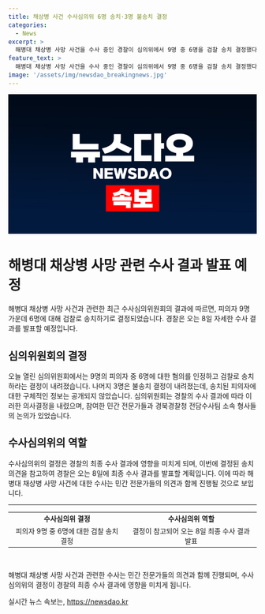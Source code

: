 ```yaml
---
title: 채상병 사건 수사심의위 6명 송치·3명 불송치 결정
categories:
  - News
excerpt: >
  해병대 채상병 사망 사건을 수사 중인 경찰이 심의위에서 9명 중 6명을 검찰 송치 결정했다. 결정된 피의자는 공개되지 않았으며, 8일 최종 수사 결과가 발표될 예정이다. 2시간 30분동안 민간 전문가 11명이 참여한 심의위는 민간 전문가 등 11명이 참여해 논의를 벌였다. 6명의 피의자에 대한 송치 결정은 경찰이 최종 수사 결과 발표에 참고될 예정이다.
feature_text: >
  해병대 채상병 사망 사건을 수사 중인 경찰이 심의위에서 9명 중 6명을 검찰 송치 결정했다. 결정된 피의자는 공개되지 않았으며, 8일 최종 수사 결과가 발표될 예정이다. 2시간 30분동안 민간 전문가 11명이 참여한 심의위는 민간 전문가 등 11명이 참여해 논의를 벌였다. 6명의 피의자에 대한 송치 결정은 경찰이 최종 수사 결과 발표에 참고될 예정이다.
image: '/assets/img/newsdao_breakingnews.jpg'
---
```


<p><img src="/assets/img/newsdao_breakingnews.jpg" alt="ontimetimes 속보" /></p>

<h1>해병대 채상병 사망 관련 수사 결과 발표 예정</h1>

<p data-ke-size="size16">해병대 채상병 사망 사건과 관련한 최근 수사심의위원회의 결과에 따르면, 피의자 9명 가운데 6명에 대해 검찰로 송치하기로 결정되었습니다. 경찰은 오는 8일 자세한 수사 결과를 발표할 예정입니다.</p>

<h2 data-ke-size="size26">심의위원회의 결정</h2>

<p data-ke-size="size16">오늘 열린 심의위원회에서는 9명의 피의자 중 6명에 대한 혐의를 인정하고 검찰로 송치하라는 결정이 내려졌습니다. 나머지 3명은 불송치 결정이 내려졌는데, 송치된 피의자에 대한 구체적인 정보는 공개되지 않았습니다. 심의위원회는 경찰의 수사 결과에 따라 이러한 의사결정을 내렸으며, 참여한 민간 전문가들과 경북경찰청 전담수사팀 소속 형사들의 논의가 있었습니다.</p>

<h2 data-ke-size="size26">수사심의위의 역할</h2>

<p data-ke-size="size16">수사심의위의 결정은 경찰의 최종 수사 결과에 영향을 미치게 되며, 이번에 결정된 송치 의견을 참고하여 경찰은 오는 8일에 최종 수사 결과를 발표할 계획입니다. 이에 따라 해병대 채상병 사망 사건에 대한 수사는 민간 전문가들의 의견과 함께 진행될 것으로 보입니다.</p>

<hr>

<table>
  <tr>
    <td style="text-align: center; height: 17px;"><b>수사심의위 결정</b></td>
    <td style="text-align: center; height: 17px;"><b>수사심의위 역할</b></td>
  </tr>
  <tr>
    <td style="text-align: center; height: 17px;">피의자 9명 중 6명에 대한 검찰 송치 결정</td>
    <td style="text-align: center; height: 17px;">결정이 참고되어 오는 8일 최종 수사 결과 발표</td>
  </tr>
</table>

<p data-ke-size="size16">&nbsp;</p>

<p data-ke-size="size16">해병대 채상병 사망 사건과 관련한 수사는 민간 전문가들의 의견과 함께 진행되며, 수사심의위의 결정이 경찰의 최종 수사 결과에 영향을 미치게 됩니다.</p>
실시간 뉴스 속보는, <a href="https://newsdao.kr" rel="dofollow">https://newsdao.kr</a>


